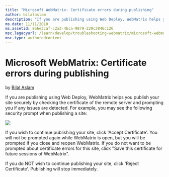 ```yaml
---
title: "Microsoft WebMatrix: Certificate errors during publishing"
author: bilalaslam
description: "If you are publishing using Web Deploy, WebMatrix helps you publish your site securely by checking the certificate of the remote server and prompting you if..."
ms.date: 11/11/2010
ms.assetid: 8e6e3caf-c2a3-4bca-9879-229c3846c126
msc.legacyurl: /learn/develop/troubleshooting-webmatrix/microsoft-webmatrix-certificate-errors-during-publishing
msc.type: authoredcontent
---
```

Microsoft WebMatrix: Certificate errors during publishing
====================
by [Bilal Aslam](https://github.com/bilalaslam)

If you are publishing using Web Deploy, WebMatrix helps you publish your site securely by checking the certificate of the remote server and prompting you if any issues are detected. For example, you may see the following security prompt when publishing a site:

[![](microsoft-webmatrix-certificate-errors-during-publishing/_static/image3.png)](microsoft-webmatrix-certificate-errors-during-publishing/_static/image1.png)

If you wish to continue publishing your site, click 'Accept Certificate'. You will not be prompted again while WebMatrix is open, but you will be prompted if you close and reopen WebMatrix. If you do not want to be prompted about certificate errors for this site, click "Save this certificate for future sessions of WebMatrix".

If you do NOT wish to continue publishing your site, click 'Reject Certificate'. Publishing will stop immediately.
